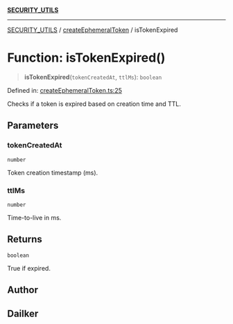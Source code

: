 [**SECURITY_UTILS**](../../README.md)

***

[SECURITY_UTILS](../../README.md) / [createEphemeralToken](../README.md) / isTokenExpired

# Function: isTokenExpired()

> **isTokenExpired**(`tokenCreatedAt`, `ttlMs`): `boolean`

Defined in: [createEphemeralToken.ts:25](https://github.com/dailker/everyutil/blob/26e2bb73429918cf0d08899e9efd90b82a42c92e/src/security/createEphemeralToken.ts#L25)

Checks if a token is expired based on creation time and TTL.

## Parameters

### tokenCreatedAt

`number`

Token creation timestamp (ms).

### ttlMs

`number`

Time-to-live in ms.

## Returns

`boolean`

True if expired.

## Author

## Dailker
